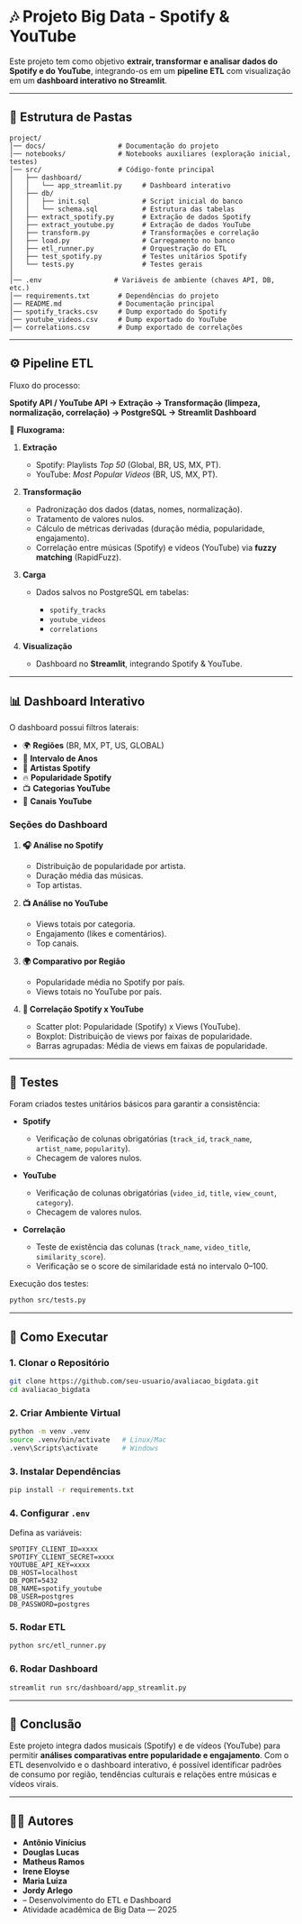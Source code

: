 # 🎶 Projeto Big Data - Spotify & YouTube

Este projeto tem como objetivo **extrair, transformar e analisar dados do Spotify e do YouTube**, integrando-os em um **pipeline ETL** com visualização em um **dashboard interativo no Streamlit**.

---

## 📂 Estrutura de Pastas

```
project/
│── docs/                  # Documentação do projeto
│── notebooks/             # Notebooks auxiliares (exploração inicial, testes)
│── src/                   # Código-fonte principal
│   ├── dashboard/         
│   │   └── app_streamlit.py     # Dashboard interativo
│   ├── db/                
│   │   ├── init.sql             # Script inicial do banco
│   │   └── schema.sql           # Estrutura das tabelas
│   ├── extract_spotify.py       # Extração de dados Spotify
│   ├── extract_youtube.py       # Extração de dados YouTube
│   ├── transform.py             # Transformações e correlação
│   ├── load.py                  # Carregamento no banco
│   ├── etl_runner.py            # Orquestração do ETL
│   ├── test_spotify.py          # Testes unitários Spotify
│   └── tests.py                 # Testes gerais
│
│── .env                  # Variáveis de ambiente (chaves API, DB, etc.)
│── requirements.txt       # Dependências do projeto
│── README.md              # Documentação principal
│── spotify_tracks.csv     # Dump exportado do Spotify
│── youtube_videos.csv     # Dump exportado do YouTube
│── correlations.csv       # Dump exportado de correlações
```

---

## ⚙️ Pipeline ETL

Fluxo do processo:

**Spotify API / YouTube API → Extração → Transformação (limpeza, normalização, correlação) → PostgreSQL → Streamlit Dashboard**

📌 **Fluxograma:**

1. **Extração**

   * Spotify: Playlists *Top 50* (Global, BR, US, MX, PT).
   * YouTube: *Most Popular Videos* (BR, US, MX, PT).

2. **Transformação**

   * Padronização dos dados (datas, nomes, normalização).
   * Tratamento de valores nulos.
   * Cálculo de métricas derivadas (duração média, popularidade, engajamento).
   * Correlação entre músicas (Spotify) e vídeos (YouTube) via **fuzzy matching** (RapidFuzz).

3. **Carga**

   * Dados salvos no PostgreSQL em tabelas:

     * `spotify_tracks`
     * `youtube_videos`
     * `correlations`

4. **Visualização**

   * Dashboard no **Streamlit**, integrando Spotify & YouTube.

---

## 📊 Dashboard Interativo

O dashboard possui filtros laterais:

* 🌍 **Regiões** (BR, MX, PT, US, GLOBAL)
* 📅 **Intervalo de Anos**
* 🎤 **Artistas Spotify**
* 🔥 **Popularidade Spotify**
* 📺 **Categorias YouTube**
* 📡 **Canais YouTube**

### Seções do Dashboard

1. **🎧 Análise no Spotify**

   * Distribuição de popularidade por artista.
   * Duração média das músicas.
   * Top artistas.

2. **📺 Análise no YouTube**

   * Views totais por categoria.
   * Engajamento (likes e comentários).
   * Top canais.

3. **🌍 Comparativo por Região**

   * Popularidade média no Spotify por país.
   * Views totais no YouTube por país.

4. **🔗 Correlação Spotify x YouTube**

   * Scatter plot: Popularidade (Spotify) x Views (YouTube).
   * Boxplot: Distribuição de views por faixas de popularidade.
   * Barras agrupadas: Média de views em faixas de popularidade.

---

## 🧪 Testes

Foram criados testes unitários básicos para garantir a consistência:

* **Spotify**

  * Verificação de colunas obrigatórias (`track_id`, `track_name`, `artist_name`, `popularity`).
  * Checagem de valores nulos.

* **YouTube**

  * Verificação de colunas obrigatórias (`video_id`, `title`, `view_count`, `category`).
  * Checagem de valores nulos.

* **Correlação**

  * Teste de existência das colunas (`track_name`, `video_title`, `similarity_score`).
  * Verificação se o score de similaridade está no intervalo 0–100.

Execução dos testes:

```bash
python src/tests.py
```

---

## 🚀 Como Executar

### 1. Clonar o Repositório

```bash
git clone https://github.com/seu-usuario/avaliacao_bigdata.git
cd avaliacao_bigdata
```

### 2. Criar Ambiente Virtual

```bash
python -m venv .venv
source .venv/bin/activate   # Linux/Mac
.venv\Scripts\activate      # Windows
```

### 3. Instalar Dependências

```bash
pip install -r requirements.txt
```

### 4. Configurar `.env`

Defina as variáveis:

```
SPOTIFY_CLIENT_ID=xxxx
SPOTIFY_CLIENT_SECRET=xxxx
YOUTUBE_API_KEY=xxxx
DB_HOST=localhost
DB_PORT=5432
DB_NAME=spotify_youtube
DB_USER=postgres
DB_PASSWORD=postgres
```

### 5. Rodar ETL

```bash
python src/etl_runner.py
```

### 6. Rodar Dashboard

```bash
streamlit run src/dashboard/app_streamlit.py
```

---

## 📌 Conclusão

Este projeto integra dados musicais (Spotify) e de vídeos (YouTube) para permitir **análises comparativas entre popularidade e engajamento**.
Com o ETL desenvolvido e o dashboard interativo, é possível identificar padrões de consumo por região, tendências culturais e relações entre músicas e vídeos virais.

---

## 👨‍💻 Autores

* **Antônio Vinícius**
* **Douglas Lucas**
* **Matheus Ramos**
* **Irene Eloyse**
* **Maria Luiza**
* **Jordy Arlego**
* – Desenvolvimento do ETL e Dashboard
* Atividade acadêmica de Big Data — 2025
